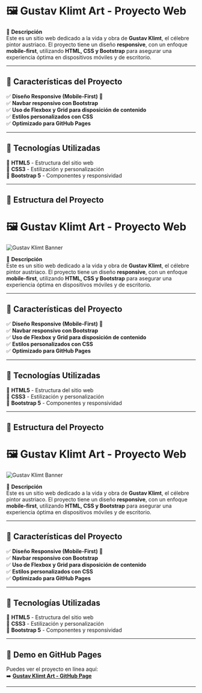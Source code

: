 
# 🖼️ Gustav Klimt Art - Proyecto Web

📌 **Descripción**  
Este es un sitio web dedicado a la vida y obra de **Gustav Klimt**, el célebre pintor austriaco. El proyecto tiene un diseño **responsive**, con un enfoque **mobile-first**, utilizando **HTML, CSS y Bootstrap** para asegurar una experiencia óptima en dispositivos móviles y de escritorio.

---

## 🌟 Características del Proyecto

✅ **Diseño Responsive (Mobile-First)** 📱  
✅ **Navbar responsivo con Bootstrap**  
✅ **Uso de Flexbox y Grid para disposición de contenido**  
✅ **Estilos personalizados con CSS**  
✅ **Optimizado para GitHub Pages**  

---

## 🚀 Tecnologías Utilizadas

🔹 **HTML5** - Estructura del sitio web  
🔹 **CSS3** - Estilización y personalización  
🔹 **Bootstrap 5** - Componentes y responsividad  

---

## 📂 Estructura del Proyecto
# 🖼️ Gustav Klimt Art - Proyecto Web

![Gustav Klimt Banner](https://upload.wikimedia.org/wikipedia/commons/thumb/d/d2/Klimt_-_The_Kiss.jpg/800px-Klimt_-_The_Kiss.jpg)

📌 **Descripción**  
Este es un sitio web dedicado a la vida y obra de **Gustav Klimt**, el célebre pintor austriaco. El proyecto tiene un diseño **responsive**, con un enfoque **mobile-first**, utilizando **HTML, CSS y Bootstrap** para asegurar una experiencia óptima en dispositivos móviles y de escritorio.

---

## 🌟 Características del Proyecto

✅ **Diseño Responsive (Mobile-First)** 📱  
✅ **Navbar responsivo con Bootstrap**  
✅ **Uso de Flexbox y Grid para disposición de contenido**  
✅ **Estilos personalizados con CSS**  
✅ **Optimizado para GitHub Pages**  

---

## 🚀 Tecnologías Utilizadas

🔹 **HTML5** - Estructura del sitio web  
🔹 **CSS3** - Estilización y personalización  
🔹 **Bootstrap 5** - Componentes y responsividad  

---

## 📂 Estructura del Proyecto
# 🖼️ Gustav Klimt Art - Proyecto Web

![Gustav Klimt Banner](https://upload.wikimedia.org/wikipedia/commons/thumb/d/d2/Klimt_-_The_Kiss.jpg/800px-Klimt_-_The_Kiss.jpg)

📌 **Descripción**  
Este es un sitio web dedicado a la vida y obra de **Gustav Klimt**, el célebre pintor austriaco. El proyecto tiene un diseño **responsive**, con un enfoque **mobile-first**, utilizando **HTML, CSS y Bootstrap** para asegurar una experiencia óptima en dispositivos móviles y de escritorio.

---

## 🌟 Características del Proyecto

✅ **Diseño Responsive (Mobile-First)** 📱  
✅ **Navbar responsivo con Bootstrap**  
✅ **Uso de Flexbox y Grid para disposición de contenido**  
✅ **Estilos personalizados con CSS**  
✅ **Optimizado para GitHub Pages**  

---

## 🚀 Tecnologías Utilizadas

🔹 **HTML5** - Estructura del sitio web  
🔹 **CSS3** - Estilización y personalización  
🔹 **Bootstrap 5** - Componentes y responsividad  


---

## 🔗 Demo en GitHub Pages

Puedes ver el proyecto en línea aquí:  
➡️ **[Gustav Klimt Art - GitHub Page](https://constanzaramos.github.io/gustav-klimt-art/)**  

---

